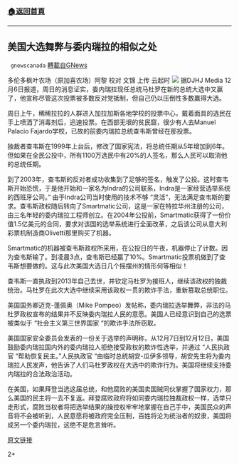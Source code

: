 ###  [:house:返回首頁](https://github.com/ourhimalayas/txt)
---

## 美国大选舞弊与委内瑞拉的相似之处
` gnewscanada` [轉載自GNews](https://gnews.org/zh-hans/625999/)

多伦多枫叶农场（原加喜农场）阿黎
校对 文锦 上传 云起时
![]()![](https://gnews-media-offload.s3.amazonaws.com/wp-content/uploads/2020/12/07141117/217.png)
据DJHJ Media 12月6日报道，周日的消息证实，委内瑞拉现任总统马杜罗在新的总统大选中又赢了，他宣称尽管这次投票被多数反对党抵制，但自己仍以压倒性多数赢得大选。

周日上午，稀稀拉拉的人群进入加拉加斯各地学校的投票中心，戴着面具的选民在手上喷洒了消毒剂后，迅速投票。在西部无垠的贫民窟，很少有人去Manuel Palacio Fajardo学校，已故的前委内瑞拉总统查韦斯曾经在那投票。

独裁者查韦斯在1999年上台后，修改了国家宪法，将总统任期从5年增加到6年。但如果在全民公投中，所有1100万选民中有20%的人签名，那么人民可以取消他的总统任期。

到了2003年，查韦斯的反对者成功收集到了足够的签名，触发了公投。这时查韦斯开始恐慌，于是他开始和一家名为Indra的公司联系，Indra是一家经营选举系统的西班牙公司。” 由于Indra公司当时使用的技术不够 “灵活”，无法满足查韦斯的要求。查韦斯政权随后转向了Smartmatic公司，这是一家在特拉华州注册的公司，由三名年轻的委内瑞拉工程师创立。在2004年公投前，Smartmatic获得了一份价值1.5亿美元的合同，要求对该国的选举系统进行全面改革，之后该公司从意大利彩票机制造商Olivetti那里购买了机器。

Smartmatic的机器被查韦斯政权所采用，在公投日的午夜，机器停止了计数。因为查韦斯输了。到凌晨3点，查韦斯已经赢了10%。Smartmatic投票机做到了查韦斯想要做的。这与此次美国大选日几个摇摆州的情形何等相似！

查韦斯一直执政到2013年自己去世，并钦定马杜罗为接班人，继续该政权的独裁统治。马杜罗在此次大选中继续采用该政权一贯的欺诈手法，重新篡取总统职位。

美国国务卿迈克-蓬佩奥（Mike Pompeo）发帖称，委内瑞拉选举舞弊，非法的马杜罗政权宣布的结果并不反映委内瑞拉人民的意愿。美国人已经意识到自己的选票被类似于 “社会主义第三世界国家 “的欺诈手法所窃取。

美国国家安全委员会发表的一份关于选举的声明称，从12月7日到12月12日，美国鼓励委内瑞拉国内外的委内瑞拉人拒绝接受政权的欺诈性选举，并通过 “人民执政官 “帮助恢复民主。”人民执政官 “由临时总统胡安-瓜伊多领导，胡安先生将为委内瑞拉人民发声，他告诉了人们马杜罗政权在大选中的欺诈行为。美国将继续支持委内瑞拉的合法政治活动。

在美国，如果拜登当选这届总统，和他腐败的美国卖国贼同伙掌握了国家权力，那么美国的民主将一去不复返。拜登腐败政府将如同委内瑞拉独裁政权一样，选举只走形式，腐败当权者将把选举结果的操控权牢牢地掌握在自己手中，美国民众的声音将不会被听到，人民意愿将被政府完全压制，百姓将沦为统治者的奴隶，美国将成另一个委内瑞拉，这绝不是危言耸听。

[原文链接](https://djhjmedia.com/kari/american-elections-are-similar-to-venezuela-in-the-following-ways-alleged-fraud/)

2+
